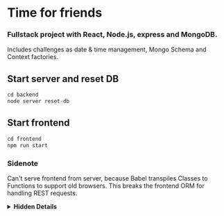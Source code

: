 # Time for friends

### Fullstack project with React, Node.js, express and MongoDB.
Includes challenges as date & time management, Mongo Schema and Context factories.

## Start server and reset DB 
```js
cd backend
node server reset-db
```

## Start frontend
```js
cd frontend
npm run start
```

### Sidenote
Can't serve frontend from server, because Babel transpiles Classes to Functions to support old browsers. This breaks the frontend ORM for handling REST requests.


<details>
    <summary><strong>Hidden Details</strong></summary>
    
## hej
```js
cd frontend
npm run start
```

Something small enough to escape casual notice.
</details>
